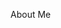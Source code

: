 <!-- ---
permalink: 
title: "Gilberto 1"
excerpt: "Gilberto 2"
author_profile: true
redirect_from: 
  - /about/
  - /about.html
--- -->

About Me
